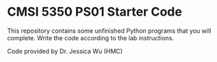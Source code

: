 # CMSI 5350 PS01 Starter Code

This repository contains some unfinished Python programs that you will complete. Write the code according to the lab instructions.

Code provided by Dr. Jessica Wu (HMC)